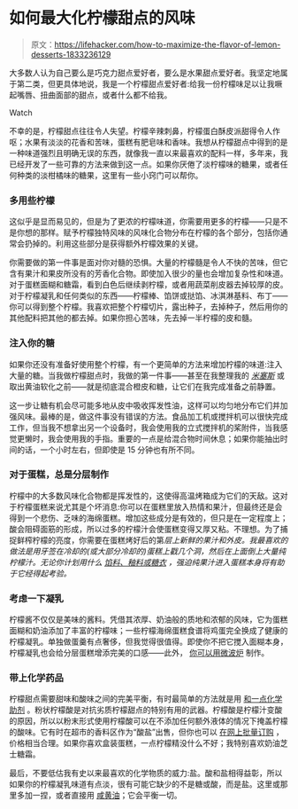 # 如何最大化柠檬甜点的风味

> 原文：<https://lifehacker.com/how-to-maximize-the-flavor-of-lemon-desserts-1833236129>

大多数人认为自己要么是巧克力甜点爱好者，要么是水果甜点爱好者。我坚定地属于第二类，但更具体地说，我是一个柠檬甜点爱好者:给我一份柠檬味足以让我噘起嘴唇、扭曲面部的甜点，或者什么都不给我。

Watch

不幸的是，柠檬甜点往往令人失望。柠檬辛辣刺鼻，柠檬蛋白酥皮派甜得令人作呕；水果有淡淡的花香和苦味，蛋糕有肥皂味和香味。我想从柠檬甜点中得到的是一种味道强烈且明确无误的东西，就像我一直以来最喜欢的配料一样，多年来，我已经开发了一些可靠的方法来做到这一点。如果你厌倦了淡柠檬味的糖果，或者任何种类的淡柑橘味的糖果，这里有一些小窍门可以帮你。

### 多用些柠檬

这似乎是显而易见的，但是为了更浓的柠檬味道，你需要用更多的柠檬——只是不是你想的那样。赋予柠檬独特风味的风味化合物分布在柠檬的各个部分，包括你通常会扔掉的。利用这些部分是获得额外柠檬效果的关键。

你需要做的第一件事是面对你对髓的恐惧。大量的柠檬髓是令人不快的苦味，但它含有果汁和果皮所没有的芳香化合物。即使加入很少的量也会增加复杂性和味道。对于蛋糕面糊和糖霜，看到白色后继续剥柠檬，或者用蔬菜削皮器去掉较厚的皮。对于柠檬凝乳和任何类似的东西——柠檬棒、馅饼或挞馅、冰淇淋基料、布丁——你可以得到整个柠檬。我喜欢把整个柠檬切片，露出种子，去掉种子，然后用你的其他配料把其他的都去掉。如果你担心苦味，先去掉一半柠檬的皮和髓。

### 注入你的糖

如果你还没有准备好使用整个柠檬，有一个更简单的方法来增加柠檬的味道:注入大量的糖。当我做柠檬甜点时，我做的第一件事——甚至在我整理我的 [*米塞斯*](https://lifehacker.com/how-and-when-to-use-mise-en-place-1819188676) 或取出黄油软化之前——就是彻底混合橙皮和糖，让它们在我完成准备之前静置。

这一步让糖有机会尽可能多地从皮中吸收挥发性油，这样可以均匀地分布它们并加强风味。最棒的是，做这件事没有错误的方法。食品加工机或搅拌机可以很快完成工作，但当我不想拿出另一个设备时，我会使用我的立式搅拌机的桨附件，当我感觉更懒时，我会使用我的手指。重要的一点是给混合物时间休息；如果你能抽出时间的话，一个小时左右，但即使是 15 分钟也有所不同。

### 对于蛋糕，总是分层制作

柠檬中的大多数风味化合物都是挥发性的，这使得高温烤箱成为它们的天敌。这对于柠檬蛋糕来说尤其是个坏消息:你可以在蛋糕里放入热情和果汁，但最终还是会得到一个悲伤、乏味的海绵蛋糕。增加这些成分是有效的，但只是在一定程度上；酸会阻碍面筋的形成，所以过多的柠檬汁会使蛋糕变得又厚又粘。不理想。为了捕捉鲜榨柠檬的亮度，你需要在蛋糕烤好后的第*层上新鲜的果汁和外皮。我最喜欢的做法是用牙签在冷却的(或大部分冷却的)蛋糕上戳几个洞，然后在上面倒上大量纯柠檬汁。无论你计划用什么 [馅料、釉料或糖衣](https://skillet.lifehacker.com/how-to-make-a-cake-look-pretty-if-you-suck-at-decoratin-1833065956) ，强迫纯果汁进入蛋糕本身将有助于它经得起考验。*

### 考虑一下凝乳

柠檬酱不仅仅是美味的酱料。凭借其浓厚、奶油般的质地和浓郁的风味，它为蛋糕面糊和奶油添加了丰富的柠檬味；一些柠檬海绵蛋糕食谱将鸡蛋完全换成了健康的柠檬凝乳。单独做蛋羹有点奢侈，但我觉得很值得。即使你不把它搅入面糊本身，柠檬凝乳也会给分层蛋糕增添完美的口感——此外， [你可以用微波炉](https://lifehacker.com/how-to-make-perfect-lemon-curd-in-the-microwave-1826812427) 制作。

### 带上化学药品

柠檬甜点需要甜味和酸味之间的完美平衡，有时最简单的方法就是用 [和一点化学助剂](https://lifehacker.com/stop-worrying-about-chemicals-in-your-food-1728806246) 。粉状柠檬酸是对抗劣质柠檬甜点的特别有用的武器。柠檬酸是柠檬汁变酸的原因，所以以粉末形式使用柠檬酸可以在不添加任何额外液体的情况下掩盖柠檬的酸味。它有时在超市的香料区作为“酸盐”出售，但你也可以 [在网上批量订购](https://www.amazon.com/Milliard-Citric-Acid-Pound-VERIFIED/dp/B00EYFKM32/ref=pd_cp_325_1?asc_campaign=InlineText&asc_refurl=https://lifehacker.com/how-to-maximize-the-flavor-of-lemon-desserts-1833236129&asc_source=&pd_rd_i=B00EYFKM32&pd_rd_r=39014483-44e3-11e9-a889-b5326eb1aef5&pd_rd_w=RWici&pd_rd_wg=fjfkV&pf_rd_p=ef4dc990-a9ca-4945-ae0b-f8d549198ed6&pf_rd_r=SR8GQ1N5FA9G8FTXK564&psc=1&refRID=SR8GQ1N5FA9G8FTXK564&tag=kinjalifehackerlink-20) ，价格相当合理。如果你喜欢盒装蛋糕，一点柠檬精没什么不好；我特别喜欢奶油芝士糖霜。

最后，不要低估我有史以来最喜欢的化学物质的威力:盐。酸和盐相得益彰，所以如果你的柠檬凝乳味道有点淡，很有可能它缺少的不是糖或酸，而是盐。这里或那里多加一捏，或者直接用 [咸黄油](https://skillet.lifehacker.com/salted-butter-has-always-been-the-secret-to-better-cook-1822776571)；它会平衡一切。